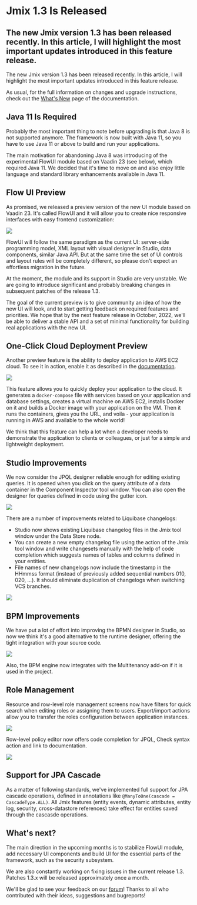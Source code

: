 # Jmix 1.3 Is Released

## The new Jmix version 1.3 has been released recently. In this article, I will highlight the most important updates introduced in this feature release.

The new Jmix version 1.3 has been released recently. In this article, I will highlight the most important updates introduced in this feature release.

As usual, for the full information on changes and upgrade instructions, check out the <a href="https://docs.jmix.io/jmix/1.3/whats-new/index.html" target="_blank">What's New</a> page of the documentation.

## Java 11 Is Required

Probably the most important thing to note before upgrading is that Java 8 is not supported anymore. The framework is now built with Java 11, so you have to use Java 11 or above to build and run your applications.

The main motivation for abandoning Java 8 was introducing of the experimental FlowUI module based on Vaadin 23 (see below), which required Java 11. We decided that it's time to move on and also enjoy little language and standard library enhancements available in Java 11.

## Flow UI Preview

As promised, we released a preview version of the new UI module based on Vaadin 23. It's called FlowUI and it will allow you to create nice responsive interfaces with easy frontend customization:

![]({{strapiUrl}}/uploads/2022_07_07_flowui_responsive_e0e4018057.gif)

FlowUI will follow the same paradigm as the current UI: server-side programming model, XML layout with visual designer in Studio, data components, similar Java API. But at the same time the set of UI controls and layout rules will be completely different, so please don't expect an effortless migration in the future.

At the moment, the module and its support in Studio are very unstable. We are going to introduce significant and probably breaking changes in subsequent patches of the release 1.3. 

The goal of the current preview is to give community an idea of how the new UI will look, and to start getting feedback on required features and priorities. We hope that by the next feature release in October, 2022, we'll be able to deliver a stable API and a set of minimal functionality for building real applications with the new UI.

## One-Click Cloud Deployment Preview

Another preview feature is the ability to deploy application to AWS EC2 cloud. To see it in action, enable it as described in the <a href="https://docs.jmix.io/jmix/whats-new/index.html#one-click-cloud-deployment" target="_blank">documentation</a>.

![]({{strapiUrl}}/uploads/2022_07_07_aws_deployment_e4b9614a1a.png)

This feature allows you to quickly deploy your application to the cloud. It generates a `docker-compose` file with services based on your application and database settings, creates a virtual machine on AWS EC2, installs Docker on it and builds a Docker image with your application on the VM. Then it runs the containers, gives you the URL, and voila - your application is running in AWS and available to the whole world!

We think that this feature can help a lot when a developer needs to demonstrate the application to clients or colleagues, or just for a simple and lightweight deployment.

## Studio Improvements

We now consider the JPQL designer reliable enough for editing existing queries. It is opened when you click on the query attribute of a data container in the Component Inspector tool window. You can also open the designer for queries defined in code using the gutter icon.

![]({{strapiUrl}}/uploads/2022_07_08_jpql_1_8e5fc51a83.gif)

There are a number of improvements related to Liquibase changelogs: 

- Studio now shows existing Liquibase changelog files in the Jmix tool window under the Data Store node.
- You can create a new empty changelog file using the action of the Jmix tool window and write changesets manually with the help of code completion which suggests names of tables and columns defined in your entities.
- File names of new changelogs now include the timestamp in the HHmmss format (instead of previously added sequential numbers 010, 020, …​). It should eliminate duplication of changelogs when switching VCS branches.

![]({{strapiUrl}}/uploads/2022_07_08_lbcl_1_3938862131.gif)

## BPM Improvements

We have put a lot of effort into improving the BPMN designer in Studio, so now we think it's a good alternative to the runtime designer, offering the tight integration with your source code.

![]({{strapiUrl}}/uploads/2022_07_08_bpm_e5f3355165.gif)

Also, the BPM engine now integrates with the Multitenancy add-on if it is used in the project.

## Role Management

Resource and row-level role management screens now have filters for quick search when editing roles or assigning them to users. Export/import actions allow you to transfer the roles configuration between application instances.

![]({{strapiUrl}}/uploads/2022_07_08_role_filter_7f462b7b5e.png)

Row-level policy editor now offers code completion for JPQL, Check syntax action and link to documentation.

![]({{strapiUrl}}/uploads/2022_07_08_row_level_policy_add36702b0.gif)

## Support for JPA Cascade

As a matter of following standards, we've implemented full support for JPA cascade operations, defined in annotations like `@ManyToOne(cascade = CascadeType.ALL)`. All Jmix features (entity events, dynamic attributes, entity log, security, cross-datastore references) take effect for entities saved through the cascasde operations.

## What's next?

The main direction in the upcoming months is to stabilize FlowUI module, add necessary UI components and build UI for the essential parts of the framework, such as the security subsystem. 

We are also constantly working on fixing issues in the current release 1.3. Patches 1.3.x will be released approximately once a month. 

We'll be glad to see your feedback on our [forum](https://forum.jmix.io)!
Thanks to all who contributed with their ideas, suggestions and bugreports! 




